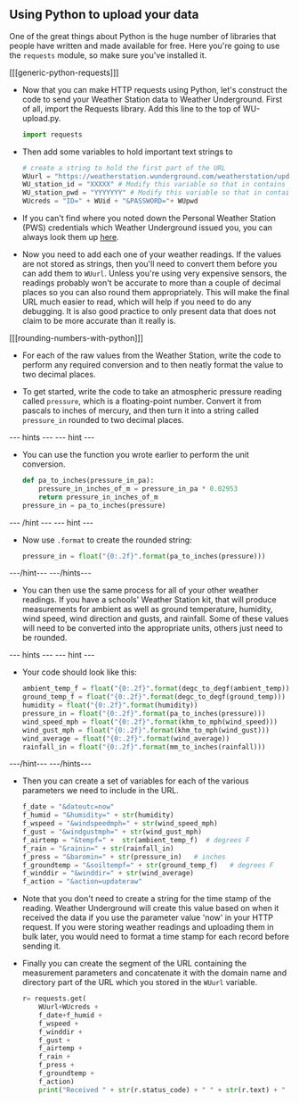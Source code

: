 ## Using Python to upload your data

One of the great things about Python is the huge number of libraries that people have written and made available for free. Here you're going to use the `requests` module, so make sure you've installed it.

[[[generic-python-requests]]]



- Now that you can make HTTP requests using Python, let's construct the code to send your Weather Station data to Weather Underground. First of all, import the Requests library. Add this line to the top of WU-upload.py.

    ```python
    import requests
    ```

- Then add some variables to hold important text strings to

	```python
	# create a string to hold the first part of the URL
	WUurl = "https://weatherstation.wunderground.com/weatherstation/updateweatherstation.php?"
	WU_station_id = "XXXXX" # Modify this variable so that in contains your PWS Id
	WU_station_pwd = "YYYYYYY" # Modify this variable so that in contains your Password
	WUcreds = "ID=" + WUid + "&PASSWORD="+ WUpwd

	```

- If you can't find where you noted down the Personal Weather Station (PWS) credentials which Weather Underground issued you, you can always look them up [here](https://www.wunderground.com/personal-weather-station/mypws).

- Now you need to add each one of your weather readings. If the values are not stored as strings, then you'll need to convert them before you can add them to `WUurl`. Unless you're using very expensive sensors, the readings probably won't be accurate to more than a couple of decimal places so you can also round them appropriately. This will make the final URL much easier to read, which will help if you need to do any debugging. It is also good practice to only present data that does not claim to be more accurate than it really is.

[[[rounding-numbers-with-python]]]

- For each of the raw values from the Weather Station, write the code to perform any required conversion and to then neatly format the value to two decimal places.

- To get started, write the code to take an atmospheric pressure reading called `pressure`, which is a floating-point number. Convert it from pascals to inches of mercury, and then turn it into a string called `pressure_in` rounded to two decimal places.

--- hints ---
--- hint ---
- You can use the function you wrote earlier to perform the unit conversion.
    ```python
    def pa_to_inches(pressure_in_pa):
        pressure_in_inches_of_m = pressure_in_pa * 0.02953
        return pressure_in_inches_of_m
    pressure_in = pa_to_inches(pressure)
    ```
--- /hint ---
--- hint ---
- Now use `.format` to create the rounded string:
    ```python
    pressure_in = float("{0:.2f}".format(pa_to_inches(pressure)))
    ```
---/hint---
---/hints---

- You can then use the same process for all of your other weather readings. If you have a schools' Weather Station kit, that will produce measurements for ambient as well as ground temperature, humidity, wind speed, wind direction and gusts, and rainfall. Some of these values will need to be converted into the appropriate units, others just need to be rounded.

--- hints ---
--- hint ---
- Your code should look like this:
    ```python
    ambient_temp_f = float("{0:.2f}".format(degc_to_degf(ambient_temp)))
    ground_temp_f = float("{0:.2f}".format(degc_to_degf(ground_temp)))
    humidity = float("{0:.2f}".format(humidity))
    pressure_in = float("{0:.2f}".format(pa_to_inches(pressure)))
    wind_speed_mph = float("{0:.2f}".format(khm_to_mph(wind_speed)))
    wind_gust_mph = float("{0:.2f}".format(khm_to_mph(wind_gust)))
    wind_average = float("{0:.2f}".format(wind_average))
    rainfall_in = float("{0:.2f}".format(mm_to_inches(rainfall)))
    ```
---/hint---
---/hints---

 - Then you can create a set of variables for each of the various parameters we need to include in the URL.
    ```python
    f_date = "&dateutc=now"
    f_humid = "&humidity=" + str(humidity)
    f_wspeed = "&windspeedmph=" + str(wind_speed_mph)
    f_gust = "&windgustmph=" + str(wind_gust_mph)
    f_airtemp = "&tempf=" +  str(ambient_temp_f)  # degrees F
    f_rain = "&rainin=" + str(rainfall_in)
    f_press = "&baromin=" + str(pressure_in)   # inches
    f_groundtemp = "&soiltempf=" + str(ground_temp_f)   # degrees F
    f_winddir = "&winddir=" + str(wind_average)
    f_action = "&action=updateraw"
    ```
- Note that you don't need to create a string for the time stamp of the reading. Weather Underground will create this value based on when it received the data if you use the parameter value 'now' in your HTTP request. If you were storing weather readings and uploading them in bulk later, you would need to format a time stamp for each record before sending it.

- Finally you can create the segment of the URL containing the measurement parameters and concatenate it with the domain name and directory part of the URL which you stored in the `WUurl` variable.

    ```python
    r= requests.get(
        WUurl+WUcreds +
        f_date+f_humid +
        f_wspeed +
        f_winddir +
        f_gust +
        f_airtemp +
        f_rain +
        f_press +
        f_groundtemp +
        f_action)
        print("Received " + str(r.status_code) + " " + str(r.text) + " from WU")

    ```
